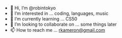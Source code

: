 - 👋 Hi, I’m @robintokyo
- 👀 I’m interested in ... coding, languages, music 
- 🌱 I’m currently learning ... CS50
- 💞️ I’m looking to collaborate on ... some things later
- 📫 How to reach me ... rkameron@gmail.com

<!---
robintokyo/robintokyo is a ✨ special ✨ repository because its `README.md` (this file) appears on your GitHub profile.
You can click the Preview link to take a look at your changes.
--->
